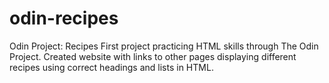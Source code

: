 # odin-recipes
Odin Project: Recipes
First project practicing HTML skills through The Odin Project.
Created website with links to other pages displaying different recipes using correct headings and lists in HTML.
